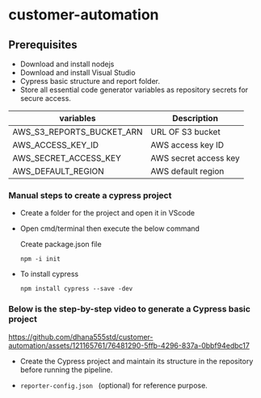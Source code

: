 # customer-automation

## Prerequisites
* Download and install nodejs
* Download and install Visual Studio
* Cypress basic structure and report folder.
* Store all essential code generator variables as repository secrets for secure access.


| variables | Description |
| --- | --- |
|AWS_S3_REPORTS_BUCKET_ARN| URL OF S3 bucket|
|AWS_ACCESS_KEY_ID| AWS access key ID|
|AWS_SECRET_ACCESS_KEY| AWS secret access key|
|AWS_DEFAULT_REGION|AWS default region|

### Manual steps to create a cypress project
* Create a folder for the project and open it in VScode
* Open cmd/terminal then execute the below command 
   
   Create package.json file

   ```npm -i init ```

* To install cypress

   ```npm install cypress --save -dev```


### Below is the step-by-step video to generate a Cypress basic project
https://github.com/dhana555std/customer-automation/assets/121165761/76481290-5ffb-4296-837a-0bbf94edbc17


* Create the Cypress project and maintain its structure in the repository before running the pipeline.

* ```reporter-config.json ``` 
(optional) for reference purpose.
